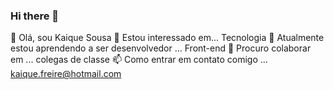 ### Hi there 👋
👋 Olá, sou Kaique Sousa
👀 Estou interessado em... Tecnologia
🌱 Atualmente estou aprendendo a ser desenvolvedor ... Front-end
💞️ Procuro colaborar em ... colegas de classe
📫 Como entrar em contato comigo ... kaique.freire@hotmail.com
